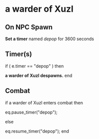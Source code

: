# a warder of Xuzl


## On NPC Spawn

**Set a timer** named *depop* for 3600 seconds


## Timer(s)

if ( e.timer == "depop" ) then


**a warder of Xuzl despawns.**
end



## Combat

if  a warder of Xuzl enters combat  then


eq.pause_timer("depop");

else


eq.resume_timer("depop");
end
